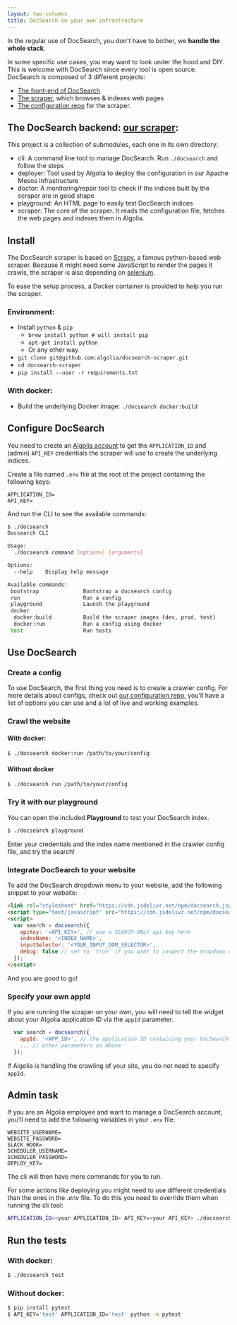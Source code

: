 ```yaml
---
layout: two-columns
title: DocSearch on your own infrastructure
---
```


In the regular use of DocSearch, you don't have to bother, we **handle the whole stack**.

In some specific use cases, you may want to look under the hood and DIY.
This is welcome with DocSearch since every tool is open source.
DocSearch is composed of 3 different projects:
* [The front-end of DocSearch](https://github.com/algolia/docsearch)
* [The scraper](https://github.com/algolia/docsearch-scraper), which browses & indexes web pages
* [The configuration repo](https://github.com/algolia/docsearch-configs) for the scraper.

## The DocSearch backend: [our scraper](https://github.com/algolia/docsearch-scraper):

This project is a collection of submodules, each one in its own directory:
* cli: A command line tool to manage DocSearch. Run `./docsearch` and follow the steps
* deployer: Tool used by Algolia to deploy the configuration in our Apache Mesos infrastructure
* doctor: A monitoring/repair tool to check if the indices built by the scraper are in good shape
* playground: An HTML page to easily test DocSearch indices
* scraper: The core of the scraper. It reads the configuration file, fetches the web pages and indexes them in Algolia.

## Install

The DocSearch scraper is based on [Scrapy](https://scrapy.org), a famous python-based web scraper. Because it might need some JavaScript to render the pages it crawls, the scraper is also depending on [selenium](http://www.seleniumhq.org).

To ease the setup process, a Docker container is provided to help you run the scraper.

### Environment:

- Install `python` & `pip`
  - `brew install python # will install pip`
  - `apt-get install python`
  - Or any other way
- `git clone git@github.com:algolia/docsearch-scraper.git`
- `cd docsearch-scraper`
- `pip install --user -r requirements.txt`

### With docker:

- Build the underlying Docker image: `./docsearch docker:build`

## Configure DocSearch

You need to create an [Algolia account](https://www.algolia.com/users/sign_up) to get the `APPLICATION_ID` and (admin) `API_KEY` credentials the scraper will use to create the underlying indices.

Create a file named `.env` file at the root of the project containing the following keys:

```
APPLICATION_ID=
API_KEY=
```

And run the CLI to see the available commands:

```sh
$ ./docsearch
Docsearch CLI

Usage:
  ./docsearch command [options] [arguments]

Options:
  --help    Display help message

Available commands:
 bootstrap              Bootstrap a docsearch config
 run                    Run a config
 playground             Launch the playground
 docker
  docker:build          Build the scraper images (dev, prod, test)
  docker:run            Run a config using docker
 test                   Run tests
```

## Use DocSearch

### Create a config

To use DocSearch, the first thing you need is to create a crawler config. For more details about configs, check out [our configuration repo](https://github.com/algolia/docsearch-configs), you'll have a list of options you can use and a lot of live and working examples.

### Crawl the website

#### With docker:

```sh
$ ./docsearch docker:run /path/to/your/config
```

#### Without docker

```sh
$ ./docsearch run /path/to/your/config
```

### Try it with our playground

You can open the included **Playground** to test your DocSearch index.

```sh
$ ./docsearch playground
```

Enter your credentials and the index name mentioned in the crawler config file, and try the search!

### Integrate DocSearch to your website

To add the DocSearch dropdown menu to your website, add the following snippet to your website:

```html
<link rel="stylesheet" href="https://cdn.jsdelivr.net/npm/docsearch.js@2/dist/cdn/docsearch.min.css" />
<script type="text/javascript" src="https://cdn.jsdelivr.net/npm/docsearch.js@2/dist/cdn/docsearch.min.js"></script>
<script>
  var search = docsearch({
    apiKey: '<API_KEY>', // use a SEARCH-ONLY api key here
    indexName: '<INDEX_NAME>',
    inputSelector: '<YOUR_INPUT_DOM_SELECTOR>',
    debug: false // set to `true` if you want to inspect the dropdown menu's CSS
  });
</script>
```

And you are good to go!

### Specify your own appId

If you are running the scraper on your own, you will need to tell the widget about your Algolia application ID via the `appId` parameter.

```javascript
  var search = docsearch({
    appId: '<APP_ID>', // the application ID containing your DocSearch data
    ... // other parameters as above
  });
```

If Algolia is handling the crawling of your site, you do not need to specify `appId`.

## Admin task

If you are an Algolia employee and want to manage a DocSearch account,
you'll need to add the following variables in your `.env` file:

```
WEBSITE_USERNAME=
WEBSITE_PASSWORD=
SLACK_HOOK=
SCHEDULER_USERNAME=
SCHEDULER_PASSWORD=
DEPLOY_KEY=
```

The cli will then have more commands for you to run.

For some actions like deploying you might need to use different credentials than the ones in the _.env_ file.
To do this you need to override them when running the cli tool:

```sh
APPLICATION_ID=<your APPLICATION_ID> API_KEY=<your API_KEY> ./docsearch deploy:configs
```

## Run the tests

### With docker:

```sh
$ ./docsearch test
```

### Without docker:

```sh
$ pip install pytest
$ API_KEY='test' APPLICATION_ID='test' python -m pytest
```

